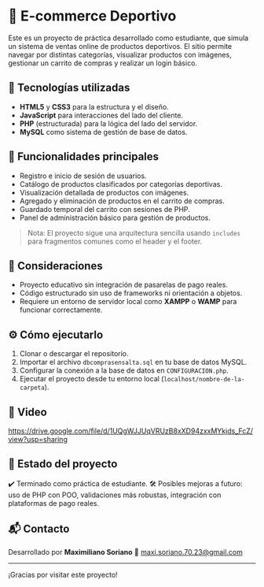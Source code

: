 # 🛒 E-commerce Deportivo

Este es un proyecto de práctica desarrollado como estudiante, que simula un sistema de ventas online de productos deportivos. El sitio permite navegar por distintas categorías, visualizar productos con imágenes, gestionar un carrito de compras y realizar un login básico.

## 🚀 Tecnologías utilizadas

- **HTML5** y **CSS3** para la estructura y el diseño.
- **JavaScript** para interacciones del lado del cliente.
- **PHP** (estructurada) para la lógica del lado del servidor.
- **MySQL** como sistema de gestión de base de datos.

## 🎯 Funcionalidades principales

- Registro e inicio de sesión de usuarios.
- Catálogo de productos clasificados por categorías deportivas.
- Visualización detallada de productos con imágenes.
- Agregado y eliminación de productos en el carrito de compras.
- Guardado temporal del carrito con sesiones de PHP.
- Panel de administración básico para gestión de productos.

> Nota: El proyecto sigue una arquitectura sencilla usando `includes` para fragmentos comunes como el header y el footer.

## 🧪 Consideraciones

- Proyecto educativo sin integración de pasarelas de pago reales.
- Código estructurado sin uso de frameworks ni orientación a objetos.
- Requiere un entorno de servidor local como **XAMPP** o **WAMP** para funcionar correctamente.

## ⚙️ Cómo ejecutarlo

1. Clonar o descargar el repositorio.
2. Importar el archivo `dbcomprasensalta.sql` en tu base de datos MySQL.
3. Configurar la conexión a la base de datos en `CONFIGURACION.php`.
4. Ejecutar el proyecto desde tu entorno local (`localhost/nombre-de-la-carpeta`).

## 📸 Video

https://drive.google.com/file/d/1UQgWJJUqVRUzB8xXD94zxxMYkjds_FcZ/view?usp=sharing

## 📌 Estado del proyecto

✔️ Terminado como práctica de estudiante.
🛠️ Posibles mejoras a futuro: uso de PHP con POO, validaciones más robustas, integración con plataformas de pago reales.

## 📬 Contacto

Desarrollado por **Maximiliano Soriano**
📧 maxi.soriano.70.23@gmail.com

---

¡Gracias por visitar este proyecto!